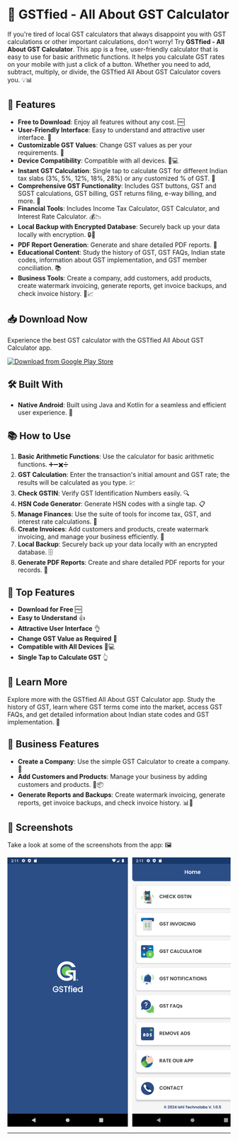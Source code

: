# 📱 GSTfied - All About GST Calculator

If you're tired of local GST calculators that always disappoint you with GST calculations or other important calculations, don't worry! Try **GSTfied - All About GST Calculator**. This app is a free, user-friendly calculator that is easy to use for basic arithmetic functions. It helps you calculate GST rates on your mobile with just a click of a button. Whether you need to add, subtract, multiply, or divide, the GSTfied All About GST Calculator covers you. 💡📊

## 🚀 Features

- **Free to Download**: Enjoy all features without any cost. 🆓
- **User-Friendly Interface**: Easy to understand and attractive user interface. 🌟
- **Customizable GST Values**: Change GST values as per your requirements. 🔧
- **Device Compatibility**: Compatible with all devices. 📱💻
- **Instant GST Calculation**: Single tap to calculate GST for different Indian tax slabs (3%, 5%, 12%, 18%, 28%) or any customized % of GST. 🧮
- **Comprehensive GST Functionality**: Includes GST buttons, GST and SGST calculations, GST billing, GST returns filing, e-way billing, and more. 📜
- **Financial Tools**: Includes Income Tax Calculator, GST Calculator, and Interest Rate Calculator. 💰📉
- **Local Backup with Encrypted Database**: Securely back up your data locally with encryption. 🔒💾
- **PDF Report Generation**: Generate and share detailed PDF reports. 📄
- **Educational Content**: Study the history of GST, GST FAQs, Indian state codes, information about GST implementation, and GST member conciliation. 📚
- **Business Tools**: Create a company, add customers, add products, create watermark invoicing, generate reports, get invoice backups, and check invoice history. 🏢📈

## 📥 Download Now 

Experience the best GST calculator with the GSTfied All About GST Calculator app.

<a href="https://play.google.com/stores/details?id=com.ishitechnolabs.gstfied">
    <img src="https://play.google.com/intl/en_us/badges/images/generic/en_badge_web_generic.png" alt="Download from Google Play Store" width="256"/>
</a>

## 🛠️ Built With

- **Native Android**: Built using Java and Kotlin for a seamless and efficient user experience. 🤖

## 📚 How to Use

1. **Basic Arithmetic Functions**: Use the calculator for basic arithmetic functions. ➕➖✖️➗
2. **GST Calculation**: Enter the transaction's initial amount and GST rate; the results will be calculated as you type. 💹
3. **Check GSTIN**: Verify GST Identification Numbers easily. 🔍
4. **HSN Code Generator**: Generate HSN codes with a single tap. 📋
5. **Manage Finances**: Use the suite of tools for income tax, GST, and interest rate calculations. 🏦
6. **Create Invoices**: Add customers and products, create watermark invoicing, and manage your business efficiently. 🧾
7. **Local Backup**: Securely back up your data locally with an encrypted database. 🗄️
8. **Generate PDF Reports**: Create and share detailed PDF reports for your records. 📑

## 🎉 Top Features

- **Download for Free** 🆓
- **Easy to Understand** 👍
- **Attractive User Interface** 👌
- **Change GST Value as Required** 🔄
- **Compatible with All Devices** 📱💻
- **Single Tap to Calculate GST** 👆

## 📘 Learn More

Explore more with the GSTfied All About GST Calculator app. Study the history of GST, learn where GST terms come into the market, access GST FAQs, and get detailed information about Indian state codes and GST implementation. 🧠

## 💼 Business Features

- **Create a Company**: Use the simple GST Calculator to create a company. 🏢
- **Add Customers and Products**: Manage your business by adding customers and products. 👥📦
- **Generate Reports and Backups**: Create watermark invoicing, generate reports, get invoice backups, and check invoice history. 📊📂

## 📸 Screenshots

Take a look at some of the screenshots from the app: 🖼️

<div style="display: flex; overflow-x: auto; white-space: nowrap;">
  <img src="screenshot/Screenshot1.png" alt="Screenshot 1" style="width: 272px; height: auto; margin-right: 10px;">
  <img src="screenshot/Screenshot2.png" alt="Screenshot 2" style="width: 272px; height: auto; margin-right: 10px;">
  <img src="screenshot/Screenshot3.png" alt="Screenshot 3" style="width: 272px; height: auto; margin-right: 10px;">
  <img src="screenshot/Screenshot4.png" alt="Screenshot 4" style="width: 272px; height: auto; margin-right: 10px;">
  <img src="screenshot/Screenshot5.png" alt="Screenshot 5" style="width: 272px; height: auto; margin-right: 10px;">
  <img src="screenshot/Screenshot6.png" alt="Screenshot 6" style="width: 272px; height: auto; margin-right: 10px;">
  <img src="screenshot/Screenshot7.png" alt="Screenshot 7" style="width: 272px; height: auto; margin-right: 10px;">
  <img src="screenshot/Screenshot8.png" alt="Screenshot 8" style="width: 272px; height: auto; margin-right: 10px;">
  <img src="screenshot/Screenshot9.png" alt="Screenshot 9" style="width: 272px; height: auto; margin-right: 10px;">
  <img src="screenshot/Screenshot10.png" alt="Screenshot 10" style="width: 272px; height: auto; margin-right: 10px;">
  <img src="screenshot/Screenshot11.png" alt="Screenshot 11" style="width: 272px; height: auto; margin-right: 10px;">
  <img src="screenshot/Screenshot12.png" alt="Screenshot 12" style="width: 272px; height: auto; margin-right: 10px;">
  <img src="screenshot/Screenshot13.png" alt="Screenshot 13" style="width: 272px; height: auto; margin-right: 10px;">
  <img src="screenshot/Screenshot14.png" alt="Screenshot 14" style="width: 272px; height: auto; margin-right: 10px;">
  <img src="screenshot/Screenshot15.png" alt="Screenshot 15" style="width: 272px; height: auto; margin-right: 10px;">
  <img src="screenshot/Screenshot16.png" alt="Screenshot 16" style="width: 272px; height: auto; margin-right: 10px;">
  <img src="screenshot/Screenshot17.png" alt="Screenshot 17" style="width: 272px; height: auto; margin-right: 10px;">
  <img src="screenshot/Screenshot18.png" alt="Screenshot 18" style="width: 272px; height: auto;">
</div>

---
